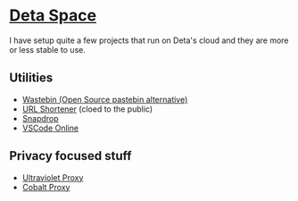 # [Deta Space](https://deta.space)

I have setup quite a few projects that run on Deta's cloud and they are more or less stable to use.

## Utilities

- [Wastebin (Open Source pastebin alternative)](https://bin.003274.xyz/)
- [URL Shortener](https://003274.xyz) (cloed to the public)
- [Snapdrop](https://snap.drifty.win)
- [VSCode Online](https://code.drifty.win/)

## Privacy focused stuff

- [Ultraviolet Proxy](https://proxy.drifty.win/)
- [Cobalt Proxy](https://cobalt.drifty.win/)